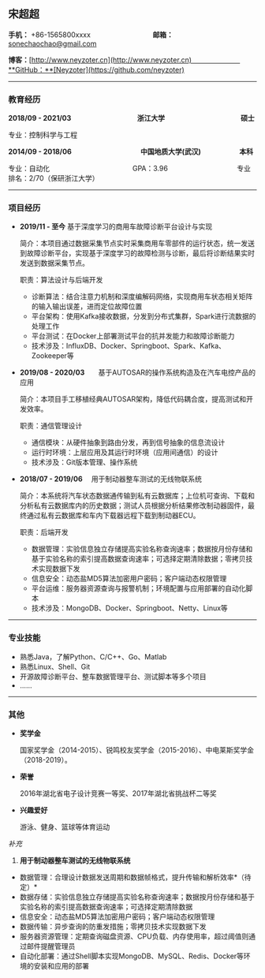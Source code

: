 ## 宋超超

**手机：** +86-1565800xxxx　　　　　　　　　**邮箱：** sonechaochao@gmail.com  

**博客：**[http://www.neyzoter.cn](http://www.neyzoter.cn)　　　　　　　**GitHub：**[Neyzoter](https://github.com/neyzoter)     

-----------------------

### 教育经历

**2018/09 - 2021/03**　　　　　　　　 　  **浙江大学**　　　　　　　　　　　**硕士**    

专业：控制科学与工程　　　　　　　　  

**2014/09 - 2018/06**　　　　　　　　　　**中国地质大学(武汉)**　　　    　　 **本科**    

专业：自动化　　　　　　　　　　　　GPA：3.96　　　　　　　　　　专业排名：2/70（保研浙江大学）  

------------------------

### 项目经历

* **2019/11 - 至今**              基于深度学习的商用车故障诊断平台设计与实现

  简介：本项目通过数据采集节点实时采集商用车零部件的运行状态，统一发送到故障诊断平台，实现基于深度学习的故障检测与诊断，最后将诊断结果实时发送到数据采集节点。

  职责：算法设计与后端开发

  * 诊断算法：结合注意力机制和深度编解码网络，实现商用车状态相关矩阵的输入输出误差，进而定位故障位置
  * 平台架构：使用Kafka接收数据，分发到分布式集群，Spark进行流数据的处理工作
  * 平台测试：在Docker上部署测试平台的抗并发能力和故障诊断能力
  * 技术涉及：InfluxDB、Docker、Springboot、Spark、Kafka、Zookeeper等

* **2019/08 - 2020/03**　　基于AUTOSAR的操作系统构造及在汽车电控产品的应用

  简介：本项目手工移植经典AUTOSAR架构，降低代码耦合度，提高测试和开发效率。

  职责：通信管理设计

  * 通信模块：从硬件抽象到路由分发，再到信号抽象的信息流设计
  * 运行时环境：上层应用及其运行时环境（应用间通信）的设计
  * 技术涉及：Git版本管理、操作系统

* **2018/07 - 2019/06**　     用于制动器整车测试的无线物联系统

  简介：本系统将汽车状态数据通传输到私有云数据库；上位机可查询、下载和分析私有云数据库内的历史数据；测试人员根据分析结果修改制动器固件，最终通过私有云数据库和车内下载器远程下载到制动器ECU。

  职责：后端开发

  * 数据管理：实验信息独立存储提高实验名称查询速率；数据按月份存储和基于实验名称的索引提高数据查询速率；可选择定期清除数据；零拷贝技术实现数据下发
  * 信息安全：动态盐MD5算法加密用户密码；客户端动态权限管理
  * 平台运维：服务器资源查询与报警机制；环境配置与应用部署的自动化脚本
  * 技术涉及：MongoDB、Docker、Springboot、Netty、Linux等

----------------------------------

### 专业技能

* 熟悉Java，了解Python、C/C++、Go、Matlab
* 熟悉Linux、Shell、Git
* 开源故障诊断平台、整车数据管理平台、测试脚本等多个项目
* ……

---------------------

### 其他

* **奖学金**

  国家奖学金（2014-2015）、锐鸣校友奖学金（2015-2016）、中电莱斯奖学金（2018-2019）。

* **荣誉**

  2016年湖北省电子设计竞赛一等奖、2017年湖北省挑战杯二等奖

* **兴趣爱好**

  游泳、健身、篮球等体育运动



*补充*

1. **用于制动器整车测试的无线物联系统**

- 数据管理：合理设计数据发送周期和数据帧格式，提升传输和解析效率*（待定）*
- 数据存储：实验信息独立存储提高实验名称查询速率；数据按月份存储和基于实验名称的索引提高数据查询速率；可选择定期清除数据
- 信息安全：动态盐MD5算法加密用户密码；客户端动态权限管理
- 数据传输：异步查询的防重发措施；零拷贝技术实现数据下发
- 服务器资源管理：定期查询磁盘资源、CPU负载、内存使用率，超过阈值则通过邮件提醒管理员
- 自动化部署：通过Shell脚本实现MongoDB、MySQL、Redis、Docker等环境的安装和应用的部署